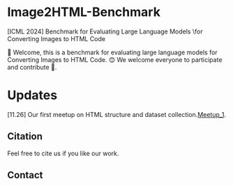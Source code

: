 # Image2HTML-Benchmark
[ICML 2024] Benchmark for Evaluating Large Language Models  \\for Converting Images to HTML Code 


👋 Welcome, this is a benchmark for evaluating large language models for Converting Images to HTML Code. 😊 We welcome everyone to participate and contribute 🌟.

# Updates

[11.26] Our first meetup on HTML structure and dataset collection.[Meetup_1](./meetup/11.26).


## Citation

Feel free to cite us if you like our work.


## Contact



